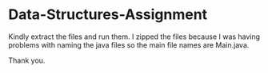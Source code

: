 # Data-Structures-Assignment

Kindly extract the files and run them. I zipped the files because I was having problems with naming the java files so the main file names are Main.java.

Thank you.
